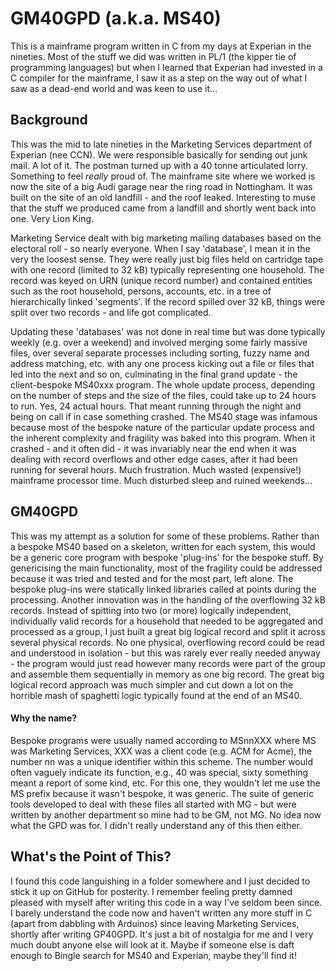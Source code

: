 # GM40GPD (a.k.a. MS40)

This is a mainframe program written in C from my days at Experian in the nineties.  Most of the stuff we did was written in PL/1 (the kipper tie of programming languages) but when I learned that Experian had invested in a C compiler for the mainframe, I saw it as a step on the way out of what I saw as a dead-end world and was keen to use it...

## Background

This was the mid to late nineties in the Marketing Services department of Experian (nee CCN).  We were responsible basically for sending out junk mail.  A lot of it.  The postman turned up with a 40 tonne articulated lorry.  Something to feel *really* proud of.  The mainframe site where we worked is now the site of a big Audi garage near the ring road in Nottingham.  It was built on the site of an old landfill - and the roof leaked.  Interesting to muse that the stuff we produced came from a landfill and shortly went back into one.  Very Lion King.

Marketing Service dealt with big marketing mailing databases based on the electoral roll - so nearly everyone.  When I say 'database', I mean it in the very the loosest sense.  They were really just big files held on cartridge tape with one record (limited to 32 kB) typically representing one household.  The record was keyed on URN (unique record number) and contained entities such as the root household, persons, accounts, etc. in a tree of hierarchically linked 'segments'.  If the record spilled over 32 kB, things were split over two records - and life got complicated.

Updating these 'databases' was not done in real time but was done typically weekly (e.g. over a weekend) and involved merging some fairly massive files, over several separate processes including sorting, fuzzy name and address matching, etc. with any one process kicking out a file or files that led into the next and so on, culminating in the final grand update - the client-bespoke MS40xxx program.  The whole update process, depending on the number of steps and the size of the files, could take up to 24 hours to run.  Yes, 24 actual hours.  That meant running through the night and being on call if in case something crashed.  The MS40 stage was infamous because most of the bespoke nature of the particular update process and the inherent complexity and fragility was baked into this program.  When it crashed - and it often did - it was invariably near the end when it was dealing with record overflows and other edge cases, after it had been running for several hours.  Much frustration.  Much wasted (expensive!) mainframe processor time.  Much disturbed sleep and ruined weekends...

## GM40GPD

This was my attempt as a solution for some of these problems.  Rather than a bespoke MS40 based on a skeleton, written for each system, this would be a generic core program with bespoke 'plug-ins' for the bespoke stuff.  By genericising the main functionality, most of the fragility could be addressed because it was tried and tested and for the most part, left alone.  The bespoke plug-ins were statically linked libraries called at points during the processing.  Another innovation was in the handling of the overflowing 32 kB records.  Instead of spitting into two (or more) logically independent, individually valid records for a household that needed to be aggregated and processed as a group, I just built a great big logical record and split it across several physical records.  No one physical, overflowing record could be read and understood in isolation - but this was rarely ever really needed anyway - the program would just read however many records were part of the group and assemble them sequentially in memory as one big record.  The great big logical record approach was much simpler and cut down a lot on the horrible mash of spaghetti logic typically found at the end of an MS40.

#### Why the name?

Bespoke programs were usually named according to MSnnXXX where MS was Marketing Services, XXX was a client code (e.g. ACM for Acme), the number nn was a unique identifier within this scheme.  The number would often vaguely indicate its function, e.g., 40 was special, sixty something meant a report of some kind, etc.  For this one, they wouldn't let me use the MS prefix because it wasn't bespoke, it was generic.  The suite of generic tools developed to deal with these files all started with MG - but were written by another department so mine had to be GM, not MG.  No idea now what the GPD was for.  I didn't really understand any of this then either.

## What's the Point of This?

I found this code languishing in a folder somewhere and I just decided to stick it up on GitHub for posterity.  I remember feeling pretty damned pleased with myself after writing this code in a way I've seldom been since.  I barely understand the code now and haven't written any more stuff in C (apart from dabbling with Arduinos) since leaving Marketing Services, shortly after writing GP40GPD.  It's just a bit of nostalgia for me and I very much doubt anyone else will look at it.  Maybe if someone else is daft enough to Bingle search for MS40 and Experian, maybe they'll find it!
